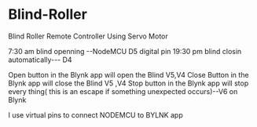 # Blind-Roller
Blind Roller Remote Controller Using Servo Motor

7:30 am blind openning  --NodeMCU D5 digital pin
19:30 pm blind closin automatically--- D4

Open button in the Blynk app will open the Blind  V5,V4
Close Button in the Blynk app will close the Blind V5 ,V4
Stop button in the Blynk app will stop every thing( this is an escape if something unexpected occurs)--V6 on Blynk

I use virtual pins to connect NODEMCU to BYLNK app 

